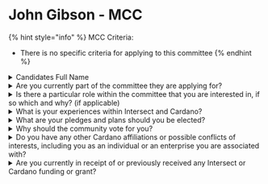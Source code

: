 # John Gibson - MCC

{% hint style="info" %}
MCC Criteria:

* There is no specific criteria for applying to this committee
{% endhint %}

<details>

<summary>Candidates Full Name</summary>

John Gibson

</details>



<details>

<summary>Are you currently part of the committee they are applying for?</summary>

No

</details>



<details>

<summary>Is there a particular role within the committee that you are interested in, if so which and why? (if applicable)</summary>

A seat on the committee to serve as decision body composition, analysis work and contribute to the committee.

</details>



<details>

<summary>What is your experiences within Intersect and Cardano?</summary>

I first got involved with Cardano after Charles whiteboard video and joined Intersect in summer 2024.

</details>



<details>

<summary>What are your pledges and plans should you be elected?</summary>

Cardano has got to this point, on the cusp of decentralised governance, by balancing a conservative scientific approach with an adventurous entrepreneurial spirit.

If elected to the committee I will also balance these two qualities. I will take a conservative risk-reward approach to evaluating individual projects and an adventurous entrepreneurial strategy when announcing ourselves to the world.

When encouraging participation in this incredible experiment in self-governance Charles has emphasised that we will be in control of planning a strategy for our marketing and branding. I believe our greatest strength is our community, and no-one is smarter than everyone. I believe our treasury funds are better put to use supporting our community at the grass roots than being spent writing our name on things. So empowering our community, by simplifying and streamlining a grant process for small local events and hack-a-thons, and actively encouraging submissions from currently under-represented geographic regions. Including these in our strategy empowers our global community to experience the Voltaire era having a 3-dimensional impact on their world. No longer a concept on a screen, but seeing more and more opportunities to meet like-minded people, and have dynamic conversations about the future we are building together.

I believe in Cardano and the role we can play in this planets future.

</details>



<details>

<summary>Why should the community vote for you?</summary>

I’ve launched and run several businesses in different industries, and have seen first hand the difference that community development and marketing makes between failure and success.

In my current work as a psychotherapist I listen to people to understand them and their ideas as clearly as possible. I always wish to hear the best explanation of an idea, strategy or project. Cardano is global, and it is exciting to imagine the diversity of ideas for marketing and branding that can be supported from Cardano's global following.  I have the experience and perspective to positively contribute to this stage of growing Cardano, with an adventurous entrepreneurial spirit when announcing ourselves to the world.

</details>



<details>

<summary>Do you have any other Cardano affiliations or possible conflicts of interests, including you as an individual or an enterprise you are associated with?</summary>

No other affiliations or potential conflicts of interest.

</details>



<details>

<summary>Are you currently in receipt of or previously received any Intersect or Cardano funding or grant?</summary>

No

</details>
